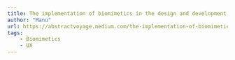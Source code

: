```yaml
---
title: The implementation of biomimetics in the design and development of highly efficient user interfaces
author: "Manu"
url: https://abstractvoyage.medium.com/the-implementation-of-biomimetics-in-the-design-and-development-of-highly-efficient-user-interfaces-7a8e3a3d18db
tags:
    - Biomimetics
    - UX
---
```

